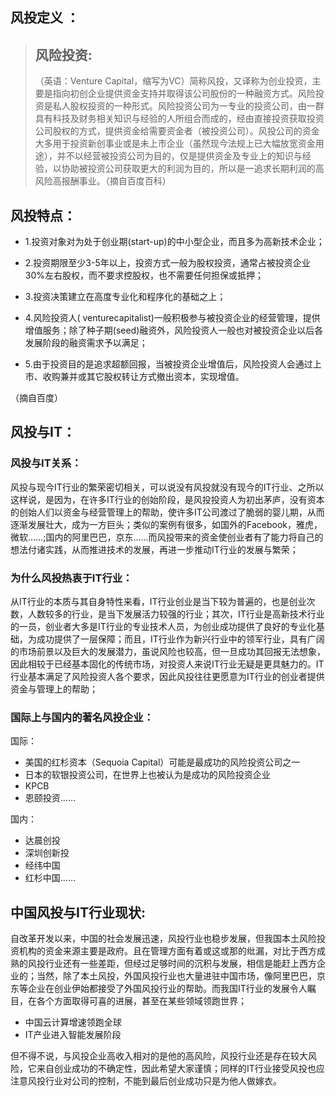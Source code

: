 

## 风投定义 ：
>## 风险投资:
>（英语：Venture Capital，缩写为VC）简称风投，又译称为创业投资，主要是指向初创企业提供资金支持并取得该公司股份的一种融资方式。风险投资是私人股权投资的一种形式。风险投资公司为一专业的投资公司，由一群具有科技及财务相关知识与经验的人所组合而成的，经由直接投资获取投资公司股权的方式，提供资金给需要资金者（被投资公司）。风投公司的资金大多用于投资新创事业或是未上市企业（虽然现今法规上已大幅放宽资金用途），并不以经营被投资公司为目的，仅是提供资金及专业上的知识与经验，以协助被投资公司获取更大的利润为目的，所以是一追求长期利润的高风险高报酬事业。（摘自百度百科）

## 风投特点：

* 1.投资对象对为处于创业期(start-up)的中小型企业，而且多为高新技术企业；


* 2.投资期限至少3-5年以上，投资方式一般为股权投资，通常占被投资企业30%左右股权，而不要求控股权，也不需要任何担保或抵押；


* 3.投资决策建立在高度专业化和程序化的基础之上；


* 4.风险投资人( venturecapitalist)一般积极参与被投资企业的经营管理，提供增值服务；除了种子期(seed)融资外，风险投资人一般也对被投资企业以后各发展阶段的融资需求予以满足；


* 5.由于投资目的是追求超额回报，当被投资企业增值后，风险投资人会通过上市、收购兼并或其它股权转让方式撤出资本，实现增值。

（摘自百度）
##  风投与IT：


  ###  风投与IT关系：
  风投与现今IT行业的繁荣密切相关，可以说没有风投就没有现今的IT行业、之所以这样说，是因为，在许多IT行业的创始阶段，是风投投资人为初出茅庐，没有资本的创始人们以资金与经营管理上的帮助，使许多IT公司渡过了脆弱的婴儿期，从而逐渐发展壮大，成为一方巨头；类似的案例有很多，如国外的Facebook，雅虎，微软......;国内的阿里巴巴，京东......而风投带来的资金使创业者有了能力将自己的想法付诸实践，从而推进技术的发展，再进一步推动IT行业的发展与繁荣；

  ### 为什么风投热衷于IT行业：
  从IT行业的本质与其自身特性来看，IT行业创业是当下较为普遍的，也是创业次数，人数较多的行业，是当下发展活力较强的行业；其次，IT行业是高新技术行业的一员，创业者大多是IT行业的专业技术人员，为创业成功提供了良好的专业化基础，为成功提供了一层保障；而且，IT行业作为新兴行业中的领军行业，具有广阔的市场前景以及巨大的发展潜力，虽说风险也较高，但一旦成功其回报无法想象，因此相较于已经基本固化的传统市场，对投资人来说IT行业无疑是更具魅力的。IT行业基本满足了风险投资人各个要求，因此风投往往更愿意为IT行业的创业者提供资金与管理上的帮助；
  
  ### 国际上与国内的著名风投企业：

国际：
* 美国的红杉资本（Sequoia Capital）可能是最成功的风险投资公司之一
* 日本的软银投资公司，在世界上也被认为是成功的风险投资企业
* KPCB
* 恩颐投资......

国内：

* 达晨创投
* 深圳创新投
* 经纬中国
* 红杉中国......

## 中国风投与IT行业现状:
自改革开发以来，中国的社会发展迅速，风投行业也稳步发展，但我国本土风险投资机构的资金来源主要是政府。且在管理方面有着或这或那的纰漏，对比于西方成熟的风投行业还有一些差距，但经过足够时间的沉积与发展，相信是能赶上西方企业的；当然，除了本土风投，外国风投行业也大量进驻中国市场，像阿里巴巴，京东等企业在创业伊始都接受了外国风投行业的帮助。而我国IT行业的发展令人瞩目，在各个方面取得可喜的进展，甚至在某些领域领跑世界；
* 中国云计算增速领跑全球
* IT产业进入智能发展阶段

但不得不说，与风投企业高收入相对的是他的高风险，风投行业还是存在较大风险，它来自创业成功的不确定性，因此希望大家谨慎；同样的IT行业接受风投也应注意风投行业对公司的控制，不能到最后创业成功只是为他人做嫁衣。
